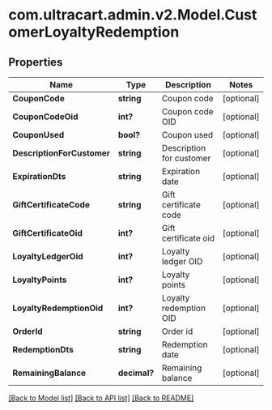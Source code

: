 # com.ultracart.admin.v2.Model.CustomerLoyaltyRedemption
## Properties

Name | Type | Description | Notes
------------ | ------------- | ------------- | -------------
**CouponCode** | **string** | Coupon code | [optional] 
**CouponCodeOid** | **int?** | Coupon code OID | [optional] 
**CouponUsed** | **bool?** | Coupon used | [optional] 
**DescriptionForCustomer** | **string** | Description for customer | [optional] 
**ExpirationDts** | **string** | Expiration date | [optional] 
**GiftCertificateCode** | **string** | Gift certificate code | [optional] 
**GiftCertificateOid** | **int?** | Gift certificate oid | [optional] 
**LoyaltyLedgerOid** | **int?** | Loyalty ledger OID | [optional] 
**LoyaltyPoints** | **int?** | Loyalty points | [optional] 
**LoyaltyRedemptionOid** | **int?** | Loyalty redemption OID | [optional] 
**OrderId** | **string** | Order id | [optional] 
**RedemptionDts** | **string** | Redemption date | [optional] 
**RemainingBalance** | **decimal?** | Remaining balance | [optional] 


[[Back to Model list]](../README.md#documentation-for-models) [[Back to API list]](../README.md#documentation-for-api-endpoints) [[Back to README]](../README.md)

